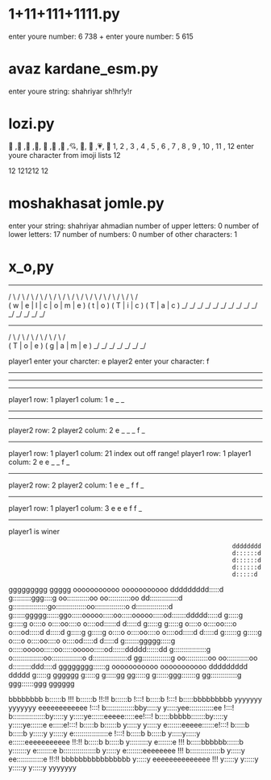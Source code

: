 # 1+11+111+1111.py
enter youre number: 6
738
+
enter youre number: 5
615
# avaz kardane_esm.py
enter youre string: 
shahriyar
sh!hr!y!r
# lozi.py
💙 ,🧡 ,💛 ,💜, 💚 ,🤎 ,🤍 ,💘, 💖, 💝 ,💗, 💓
 1, 2 , 3 , 4 , 5 , 6 , 7 , 8 , 9 , 10 , 11 , 12
enter youre character from imoji lists
12

  12
121212
  12
# moshakhasat jomle.py
  enter your string:
shahriyar ahmadian
number of upper letters: 0
number of lower letters:  17
number of numbers:  0
number of other characters:  1
# x_o,py
  _   _   _   _   _   _   _     _   _     _   _   _     _   _   _  
 / \ / \ / \ / \ / \ / \ / \   / \ / \   / \ / \ / \   / \ / \ / \
( w | e | l | c | o | m | e ) ( t | o ) ( T | i | c ) ( T | a | c )
 \_/ \_/ \_/ \_/ \_/ \_/ \_/   \_/ \_/   \_/ \_/ \_/   \_/ \_/ \_/
  _   _   _     _   _   _   _
 / \ / \ / \   / \ / \ / \ / \
( T | o | e ) ( g | a | m | e )
 \_/ \_/ \_/   \_/ \_/ \_/ \_/

player1 enter your charcter:    e
player2 enter your character:   f
_ _ _
_ _ _
_ _ _
player1 row: 1
player1 colum: 1
e _ _
_ _ _
_ _ _
player2 row: 2
player2 colum: 2
e _ _
_ f _
_ _ _
player1 row: 1
player1 colum: 21
index out off range!
player1 row: 1
player1 colum: 2
e e _
_ f _
_ _ _
player2 row: 2
player2 colum: 1
e e _
f f _
_ _ _
player1 row: 1
player1 colum: 3
e e e
f f _
_ _ _
player1 is winer

                                                                  dddddddd
                                                                  d::::::d
                                                                  d::::::d
                                                                  d::::::d
                                                                  d:::::d
   ggggggggg   ggggg   ooooooooooo      ooooooooooo       ddddddddd:::::d
  g:::::::::ggg::::g oo:::::::::::oo  oo:::::::::::oo   dd::::::::::::::d
 g:::::::::::::::::go:::::::::::::::oo:::::::::::::::o d::::::::::::::::d
g::::::ggggg::::::ggo:::::ooooo:::::oo:::::ooooo:::::od:::::::ddddd:::::d
g:::::g     g:::::g o::::o     o::::oo::::o     o::::od::::::d    d:::::d
g:::::g     g:::::g o::::o     o::::oo::::o     o::::od:::::d     d:::::d
g:::::g     g:::::g o::::o     o::::oo::::o     o::::od:::::d     d:::::d
g::::::g    g:::::g o::::o     o::::oo::::o     o::::od:::::d     d:::::d
g:::::::ggggg:::::g o:::::ooooo:::::oo:::::ooooo:::::od::::::ddddd::::::dd
 g::::::::::::::::g o:::::::::::::::oo:::::::::::::::o d:::::::::::::::::d
  gg::::::::::::::g  oo:::::::::::oo  oo:::::::::::oo   d:::::::::ddd::::d
    gggggggg::::::g    ooooooooooo      ooooooooooo      ddddddddd   ddddd
            g:::::g
gggggg      g:::::g
g:::::gg   gg:::::g
 g::::::ggg:::::::g
  gg:::::::::::::g
    ggg::::::ggg
       gggggg

bbbbbbbb
b::::::b                                                    !!!
b::::::b                                                   !!:!!
b::::::b                                                   !:::!
 b:::::b                                                   !:::!
 b:::::bbbbbbbbb yyyyyyy           yyyyyyy eeeeeeeeeeee    !:::!
 b::::::::::::::bby:::::y         y:::::yee::::::::::::ee  !:::!
 b::::::::::::::::by:::::y       y:::::ye::::::eeeee:::::ee!:::!
 b:::::bbbbb:::::::by:::::y     y:::::ye::::::e     e:::::e!:::!
 b:::::b    b::::::b y:::::y   y:::::y e:::::::eeeee::::::e!:::!
 b:::::b     b:::::b  y:::::y y:::::y  e:::::::::::::::::e !:::!
 b:::::b     b:::::b   y:::::y:::::y   e::::::eeeeeeeeeee  !!:!!
 b:::::b     b:::::b    y:::::::::y    e:::::::e            !!!
 b:::::bbbbbb::::::b     y:::::::y     e::::::::e
 b::::::::::::::::b       y:::::y       e::::::::eeeeeeee   !!!
 b:::::::::::::::b       y:::::y         ee:::::::::::::e  !!:!!
 bbbbbbbbbbbbbbbb       y:::::y            eeeeeeeeeeeeee   !!!
                       y:::::y
                      y:::::y
                     y:::::y
                    y:::::y
                   yyyyyyy


